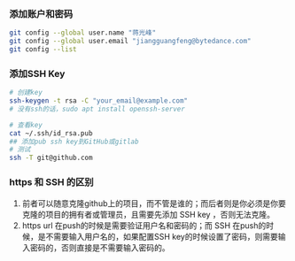 ### 添加账户和密码

```bash
git config --global user.name "蒋光峰"
git config --global user.email "jiangguangfeng@bytedance.com"
git config --list
```



### 添加SSH Key

```bash
# 创建key
ssh-keygen -t rsa -C "your_email@example.com"
# 没有ssh的话，sudo apt install openssh-server

# 查看key
cat ~/.ssh/id_rsa.pub
## 添加pub ssh key到GitHub或gitlab
# 测试
ssh -T git@github.com
```



### https 和 SSH 的区别

1. 前者可以随意克隆github上的项目，而不管是谁的；而后者则是你必须是你要克隆的项目的拥有者或管理员，且需要先添加 SSH key ，否则无法克隆。
2. https url 在push的时候是需要验证用户名和密码的；而 SSH 在push的时候，是不需要输入用户名的，如果配置SSH key的时候设置了密码，则需要输入密码的，否则直接是不需要输入密码的。

 

